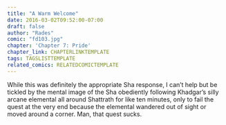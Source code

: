 ```yaml
---
title: "A Warm Welcome"
date: 2016-03-02T09:52:00-07:00
draft: false
author: "Rades"
comic: "fd103.jpg"
chapter: 'Chapter 7: Pride'
chapter_link: CHAPTERLINKTEMPLATE
tags: TAGSLISTTEMPLATE
related_comics: RELATEDCOMICTEMPLATE
---
```


While this was definitely the appropriate Sha response, I can’t help but be tickled by the mental image of the Sha obediently following Khadgar’s silly arcane elemental all around Shattrath for like ten minutes, only to fail the quest at the very end because the elemental wandered out of sight or moved around a corner. Man, that quest sucks.

